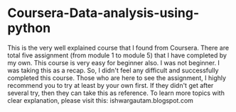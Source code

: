 # Coursera-Data-analysis-using-python
This is the very well explained course that I found from Coursera. There are total five assignment (from module 1 to module 5) that I have completed by my own. This course is very easy for beginner also. I was not beginner. I was taking this as a recap. So, I didn't feel any difficult and successfully completed this course.
Those who are here to see the assignment, I highly recommend you to try at least by your own first. If they didn't get after several try, then they can take this as reference.
To learn more topics with clear explanation, please visit this: ishwargautam.blogspot.com

